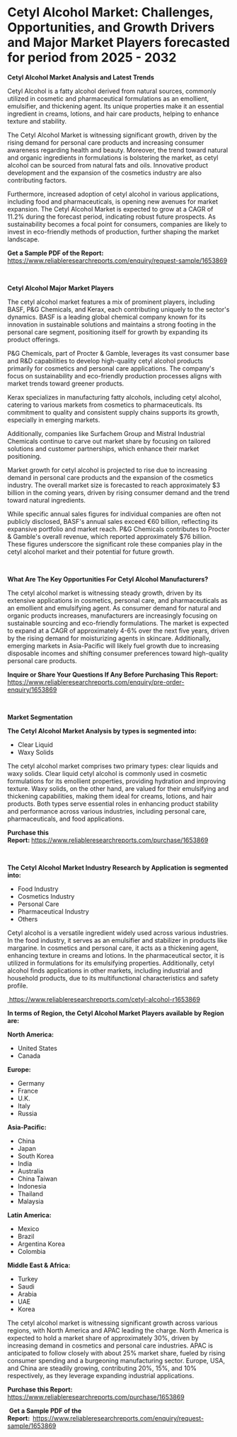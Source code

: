 <p><h1>Cetyl Alcohol Market: Challenges, Opportunities, and Growth Drivers and Major Market Players forecasted for period from 2025 - 2032</h1></p><p><strong>Cetyl Alcohol Market Analysis and Latest Trends</strong></p>
<p><p>Cetyl Alcohol is a fatty alcohol derived from natural sources, commonly utilized in cosmetic and pharmaceutical formulations as an emollient, emulsifier, and thickening agent. Its unique properties make it an essential ingredient in creams, lotions, and hair care products, helping to enhance texture and stability.</p><p>The Cetyl Alcohol Market is witnessing significant growth, driven by the rising demand for personal care products and increasing consumer awareness regarding health and beauty. Moreover, the trend toward natural and organic ingredients in formulations is bolstering the market, as cetyl alcohol can be sourced from natural fats and oils. Innovative product development and the expansion of the cosmetics industry are also contributing factors.</p><p>Furthermore, increased adoption of cetyl alcohol in various applications, including food and pharmaceuticals, is opening new avenues for market expansion. The Cetyl Alcohol Market is expected to grow at a CAGR of 11.2% during the forecast period, indicating robust future prospects. As sustainability becomes a focal point for consumers, companies are likely to invest in eco-friendly methods of production, further shaping the market landscape.</p></p>
<p><strong>Get a Sample PDF of the Report:&nbsp;</strong> <a href="https://www.reliableresearchreports.com/enquiry/request-sample/1653869?utm_campaign=2883&utm_medium=2&utm_source=Github&utm_content=ia&utm_term=18042025&utm_id=cetyl-alcohol">https://www.reliableresearchreports.com/enquiry/request-sample/1653869</a></p>
<p>&nbsp;</p>
<p><strong>Cetyl Alcohol Major Market Players</strong></p>
<p><p>The cetyl alcohol market features a mix of prominent players, including BASF, P&G Chemicals, and Kerax, each contributing uniquely to the sector's dynamics. BASF is a leading global chemical company known for its innovation in sustainable solutions and maintains a strong footing in the personal care segment, positioning itself for growth by expanding its product offerings.</p><p>P&G Chemicals, part of Procter & Gamble, leverages its vast consumer base and R&D capabilities to develop high-quality cetyl alcohol products primarily for cosmetics and personal care applications. The company's focus on sustainability and eco-friendly production processes aligns with market trends toward greener products.</p><p>Kerax specializes in manufacturing fatty alcohols, including cetyl alcohol, catering to various markets from cosmetics to pharmaceuticals. Its commitment to quality and consistent supply chains supports its growth, especially in emerging markets.</p><p>Additionally, companies like Surfachem Group and Mistral Industrial Chemicals continue to carve out market share by focusing on tailored solutions and customer partnerships, which enhance their market positioning.</p><p>Market growth for cetyl alcohol is projected to rise due to increasing demand in personal care products and the expansion of the cosmetics industry. The overall market size is forecasted to reach approximately $3 billion in the coming years, driven by rising consumer demand and the trend toward natural ingredients.</p><p>While specific annual sales figures for individual companies are often not publicly disclosed, BASF's annual sales exceed €60 billion, reflecting its expansive portfolio and market reach. P&G Chemicals contributes to Procter & Gamble's overall revenue, which reported approximately $76 billion. These figures underscore the significant role these companies play in the cetyl alcohol market and their potential for future growth.</p></p>
<p>&nbsp;</p>
<p><strong>What Are The Key Opportunities For Cetyl Alcohol Manufacturers?</strong></p>
<p><p>The cetyl alcohol market is witnessing steady growth, driven by its extensive applications in cosmetics, personal care, and pharmaceuticals as an emollient and emulsifying agent. As consumer demand for natural and organic products increases, manufacturers are increasingly focusing on sustainable sourcing and eco-friendly formulations. The market is expected to expand at a CAGR of approximately 4-6% over the next five years, driven by the rising demand for moisturizing agents in skincare. Additionally, emerging markets in Asia-Pacific will likely fuel growth due to increasing disposable incomes and shifting consumer preferences toward high-quality personal care products.</p></p>
<p><strong>Inquire or Share Your Questions If Any Before Purchasing This Report:</strong> <a href="https://www.reliableresearchreports.com/enquiry/pre-order-enquiry/1653869?utm_campaign=2883&utm_medium=2&utm_source=Github&utm_content=ia&utm_term=18042025&utm_id=cetyl-alcohol">https://www.reliableresearchreports.com/enquiry/pre-order-enquiry/1653869</a></p>
<p>&nbsp;</p>
<p><strong>Market Segmentation</strong></p>
<p><strong>The Cetyl Alcohol Market Analysis by types is segmented into:</strong></p>
<p><ul><li>Clear Liquid</li><li>Waxy Solids</li></ul></p>
<p><p>The cetyl alcohol market comprises two primary types: clear liquids and waxy solids. Clear liquid cetyl alcohol is commonly used in cosmetic formulations for its emollient properties, providing hydration and improving texture. Waxy solids, on the other hand, are valued for their emulsifying and thickening capabilities, making them ideal for creams, lotions, and hair products. Both types serve essential roles in enhancing product stability and performance across various industries, including personal care, pharmaceuticals, and food applications.</p></p>
<p><strong>Purchase this Report:&nbsp;</strong><a href="https://www.reliableresearchreports.com/purchase/1653869?utm_campaign=2883&utm_medium=2&utm_source=Github&utm_content=ia&utm_term=18042025&utm_id=cetyl-alcohol">https://www.reliableresearchreports.com/purchase/1653869</a></p>
<p>&nbsp;</p>
<p><strong>The Cetyl Alcohol Market Industry Research by Application is segmented into:</strong></p>
<p><ul><li>Food Industry</li><li>Cosmetics Industry</li><li>Personal Care</li><li>Pharmaceutical Industry</li><li>Others</li></ul></p>
<p><p>Cetyl alcohol is a versatile ingredient widely used across various industries. In the food industry, it serves as an emulsifier and stabilizer in products like margarine. In cosmetics and personal care, it acts as a thickening agent, enhancing texture in creams and lotions. In the pharmaceutical sector, it is utilized in formulations for its emulsifying properties. Additionally, cetyl alcohol finds applications in other markets, including industrial and household products, due to its multifunctional characteristics and safety profile.</p></p>
<p><a href="https://www.reliableresearchreports.com/cetyl-alcohol-r1653869?utm_campaign=2883&utm_medium=2&utm_source=Github&utm_content=ia&utm_term=18042025&utm_id=cetyl-alcohol">&nbsp;https://www.reliableresearchreports.com/cetyl-alcohol-r1653869</a></p>
<p><strong>In terms of Region, the Cetyl Alcohol Market Players available by Region are:</strong></p>
<p>
    <p> <strong> North America: </strong>
        <ul>
            <li>United States</li>
            <li>Canada</li>
        </ul>
        </p> 
    <p> <strong> Europe: </strong>
        <ul>
            <li>Germany</li>
            <li>France</li>
            <li>U.K.</li>
            <li>Italy</li>
            <li>Russia</li>
        </ul>
        </p> 
    <p> <strong> Asia-Pacific: </strong>
        <ul>
            <li>China</li>
            <li>Japan</li>
            <li>South Korea</li>
            <li>India</li>
            <li>Australia</li>
            <li>China Taiwan</li>
            <li>Indonesia</li>
            <li>Thailand</li>
            <li>Malaysia</li>
        </ul>
        </p> 
    <p> <strong> Latin America: </strong>
        <ul>
            <li>Mexico</li>
            <li>Brazil</li>
            <li>Argentina Korea</li>
            <li>Colombia</li>
        </ul>
        </p> 
    <p> <strong> Middle East & Africa: </strong>
        <ul>
            <li>Turkey</li>
            <li>Saudi</li>
            <li>Arabia</li>
            <li>UAE</li>
            <li>Korea</li>
        </ul>
    </p>
    </p>
<p><p>The cetyl alcohol market is witnessing significant growth across various regions, with North America and APAC leading the charge. North America is expected to hold a market share of approximately 30%, driven by increasing demand in cosmetics and personal care industries. APAC is anticipated to follow closely with about 25% market share, fueled by rising consumer spending and a burgeoning manufacturing sector. Europe, USA, and China are steadily growing, contributing 20%, 15%, and 10% respectively, as they leverage expanding industrial applications.</p></p>
<p><strong>Purchase this Report: </strong><a href="https://www.reliableresearchreports.com/purchase/1653869?utm_campaign=2883&utm_medium=2&utm_source=Github&utm_content=ia&utm_term=18042025&utm_id=cetyl-alcohol">https://www.reliableresearchreports.com/purchase/1653869</a></p>
<p>&nbsp;<strong>Get a Sample PDF of the Report:&nbsp;&nbsp;</strong><a href="https://www.reliableresearchreports.com/enquiry/request-sample/1653869?utm_campaign=2883&utm_medium=2&utm_source=Github&utm_content=ia&utm_term=18042025&utm_id=cetyl-alcohol">https://www.reliableresearchreports.com/enquiry/request-sample/1653869</a></p>
<p><strong></strong></p>
<p><p></p><p></p><p></p></p>